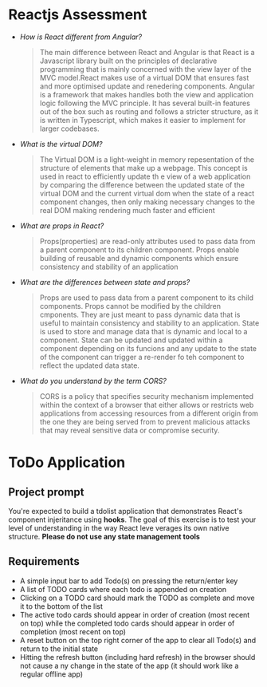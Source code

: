 # Reactjs Assessment
- *How is React different from Angular?*
    > The main difference between React and Angular is that React is a Javascript library built on the principles of declarative programming that is mainly concerned with the view layer of the MVC model.React makes use of a virtual DOM that ensures fast and more optimised update and renedering components.  Angular is a framework that makes handles both the view and application logic following the MVC principle. It has several built-in features out of the box such as routing and follows a stricter structure, as it is written in Typescript, which makes it easier to implement for larger codebases.
    
- *What is the virtual DOM?*
    > The Virtual DOM is a light-weight in memory repesentation of the structure of elements that make up a webpage. This concept is used in react to efficiently update th e view of a web application by comparing the difference between the updated state of the virtual DOM and the current virtual dom when the state of a react component changes, then only making necessary changes to the real DOM making rendering much faster and efficient

- *What are props in React?*
    >Props(properties) are read-only attributes used to pass data from a parent component to its children component. Props enable building of reusable and dynamic components which ensure consistency and stability of an application

- *What are the differences between state and props?*
    >Props are used to pass data from a parent component to its child components. Props cannot be modified by the children cmponents. They are just meant to pass dynamic data that is useful to maintain consistency and stability to an application. State is used to store and manage data that is dynamic and local to a component. State can be updated and updated within a component depending on its funcions and any update to the state of the component can trigger a re-render fo teh component to reflect the updated data state.

- *What do you understand by the term CORS?*
    > CORS is a policy that specifies security mechanism implemented within the context of a browser that either allows or restricts web applications from accessing resources from a different origin from the one they are being served from to prevent malicious attacks that may reveal sensitive data or compromise security.

# ToDo Application
##  Project prompt
You're expected to build a tdolist application that demonstrates React's component injeritance using **hooks**. The goal of this exercise is to test your level of understanding in the way React leve verages its own native structure. **Please do not use any state management tools**

## Requirements
 - A simple input bar to add Todo(s) on pressing the return/enter key
 - A list of TODO cards where each todo is appended on creation
 - Clicking on a TODO card should mark the TODO as complete and move it to the bottom of the list
 - The active todo cards should appear in order of creation (most recent on top) while the completed todo cards should appear in order of completion (most recent on top)
 - A reset button on the top right corner of the app to clear all Todo(s) and return to the initial state
 - Hitting the refresh button (including hard refresh) in the browser should not cause a ny change in the state of the app (it should work like a regular offline app)











